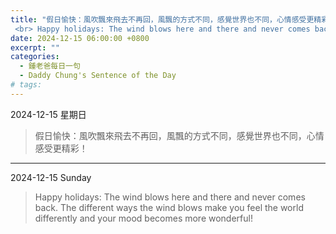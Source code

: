 ```yaml
---
title: "假日愉快：風吹飄來飛去不再回，風飄的方式不同，感覺世界也不同，心情感受更精彩！
 <br> Happy holidays: The wind blows here and there and never comes back. The different ways the wind blows make you feel the world differently and your mood becomes more wonderful!"
date: 2024-12-15 06:00:00 +0800
excerpt: ""
categories:
  - 鍾老爸每日一句
  - Daddy Chung's Sentence of the Day
# tags:
---
```


2024-12-15 星期日

> 假日愉快：風吹飄來飛去不再回，風飄的方式不同，感覺世界也不同，心情感受更精彩！

---

2024-12-15 Sunday

> Happy holidays: The wind blows here and there and never comes back. The different ways the wind blows make you feel the world differently and your mood becomes more wonderful!
